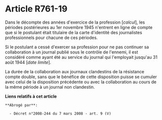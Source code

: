 # Article R761-19

Dans le décompte des années d'exercice de la profession [*calcul*], les périodes postérieures au 1er novembre 1945 n'entrent
en ligne de compte que si le postulant était titulaire de la carte d'identité des journalistes professionnels pour chacune de
ces périodes.

Si le postulant a cessé d'exercer sa profession pour ne pas continuer sa collaboration à un journal publié sous le contrôle
de l'ennemi, il est considéré comme ayant été au service du journal qui l'employait jusqu'au 31 août 1944 [*date limite*].

La durée de la collaboration aux journaux clandestins de la résistance compte double, sans que le bénéfice de cette
disposition puisse se cumuler avec celui de la disposition précédente ou avec la collaboration au cours de la même période à
un journal non clandestin.

**Liens relatifs à cet article**

	**Abrogé par**:

	  - Décret n°2008-244 du 7 mars 2008 - art. 9 (V)
